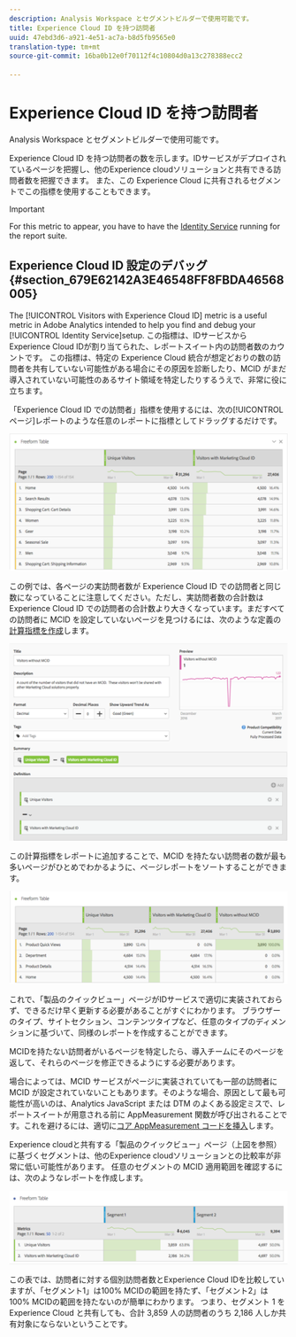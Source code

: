 ```yaml
---
description: Analysis Workspace とセグメントビルダーで使用可能です。
title: Experience Cloud ID を持つ訪問者
uuid: 47ebd3d6-a921-4e51-ac7a-b8d5fb9565e0
translation-type: tm+mt
source-git-commit: 16ba0b12e0f70112f4c10804d0a13c278388ecc2

---
```



# Experience Cloud ID を持つ訪問者

Analysis Workspace とセグメントビルダーで使用可能です。

Experience Cloud ID を持つ訪問者の数を示します。IDサービスがデプロイされているページを把握し、他のExperience cloudソリューションと共有できる訪問者数を把握できます。 また、この Experience Cloud に共有されるセグメントでこの指標を使用することもできます。

>[!IMPORTANT]
>
>For this metric to appear, you have to have the [Identity Service](https://marketing.adobe.com/resources/help/en_US/mcvid/) running for the report suite.

## Experience Cloud ID 設定のデバッグ {#section_679E62142A3E46548FF8FBDA46568005}

The [!UICONTROL Visitors with Experience Cloud ID] metric is a useful metric in Adobe Analytics intended to help you find and debug your [!UICONTROL Identity Service]setup. この指標は、IDサービスからExperience Cloud IDが割り当てられた、レポートスイート内の訪問者数のカウントです。 この指標は、特定の Experience Cloud 統合が想定どおりの数の訪問者を共有していない可能性がある場合にその原因を診断したり、MCID がまだ導入されていない可能性のあるサイト領域を特定したりするうえで、非常に役に立ちます。

「Experience Cloud ID での訪問者」指標を使用するには、次の[!UICONTROL ページ]レポートのような任意のレポートに指標としてドラッグするだけです。

![](assets/metric-mcvid1.png)

この例では、各ページの実訪問者数が Experience Cloud ID での訪問者と同じ数になっていることに注意してください。ただし、実訪問者数の合計数は Experience Cloud ID での訪問者の合計数より大きくなっています。まだすべての訪問者に MCID を設定していないページを見つけるには、次のような定義の[計算指標を作成](https://marketing.adobe.com/resources/help/en_US/analytics/calcmetrics/cm_build_metrics.html)します。

![](assets/metric-mcvid2.png)

この計算指標をレポートに追加することで、MCID を持たない訪問者の数が最も多いページがひとめでわかるように、ページレポートをソートすることができます。

![](assets/metric-mcvid3.png)

これで、「製品のクイックビュー」ページがIDサービスで適切に実装されておらず、できるだけ早く更新する必要があることがすぐにわかります。 ブラウザーのタイプ、サイトセクション、コンテンツタイプなど、任意のタイプのディメンションに基づいて、同様のレポートを作成することができます。

MCIDを持たない訪問者がいるページを特定したら、導入チームにそのページを返して、それらのページを修正できるようにする必要があります。

場合によっては、MCID サービスがページに実装されていても一部の訪問者に MCID が設定されていないこともあります。そのような場合、原因として最も可能性が高いのは、Analytics JavaScript または DTM のよくある設定ミスで、レポートスイートが用意される前に AppMeasurement 関数が呼び出されることです。これを避けるには、適切に[コア AppMeasurement コードを挿入](https://marketing.adobe.com/resources/help/en_US/sc/implement/dtm/t_appmeasurement-code.html)します。

Experience cloudと共有する「製品のクイックビュー」ページ（上図を参照）に基づくセグメントは、他のExperience cloudソリューションとの比較率が非常に低い可能性があります。 任意のセグメントの MCID 適用範囲を確認するには、次のようなレポートを作成します。

![](assets/metric-mcvid4.png)

この表では、訪問者に対する個別訪問者数とExperience Cloud IDを比較していますが、「セグメント1」は100% MCIDの範囲を持たず、「セグメント2」は100% MCIDの範囲を持たないのが簡単にわかります。 つまり、セグメント 1 を Experience Cloud と共有しても、合計 3,859 人の訪問者のうち 2,186 人しか共有対象にならないということです。
